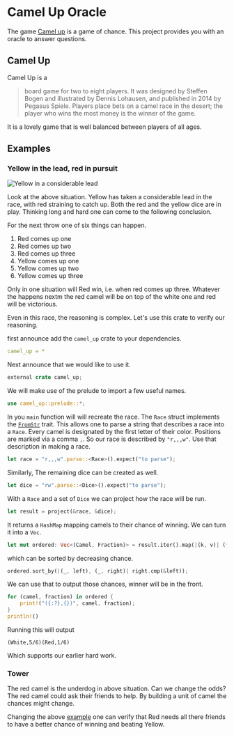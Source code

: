 # Camel Up Oracle
The game [Camel up][camel-up] is a game of chance. This project provides you with an oracle to answer questions.

## Camel Up
Camel Up is a

>  board game for two to eight players. It was designed by Steffen Bogen and illustrated by Dennis Lohausen, and published in 2014 by Pegasus Spiele. Players place bets on a camel race in the desert; the player who wins the most money is the winner of the game.

It is a lovely game that is well balanced between players of all ages.

## Examples
### Yellow in the lead, red in pursuit
![Yellow in a considerable lead](http://fifth-postulate.nl/camel-up-oracle/1.jpg)

Look at the above situation. Yellow has taken a considerable lead in the race, with red straining to catch up. Both the red and the yellow dice are in play. Thinking long and hard one can come to the following conclusion.

For the next throw one of six things can happen. 

1. Red comes up one
2. Red comes up two
3. Red comes up three
4. Yellow comes up one
5. Yellow comes up two
6. Yellow comes up three

Only in one situation will Red win, i.e. when red comes up three. Whatever the happens nextm the red camel will be on top of the white one and red will be victorious.

Even in this race, the reasoning is complex. Let's use this crate to verify our reasoning.

first announce add the `camel_up` crate to your dependencies.

```yaml
camel_up = *
```

Next announce that we would like to use it.


```rust
external crate camel_up;
```

We will make use of the prelude to import a few useful names.

```rust
use camel_up::prelude::*;
```

In you `main` function will will recreate the race. The `Race` struct implements the [`FromStr`][fromstr] trait. This allows one to parse a string that describes a race into a `Race`. Every camel is designated by the first letter of their color. Positions are marked via a comma `,`. So our race is described by `"r,,,w"`. Use that description in making a race.

```rust
let race = "r,,,w".parse::<Race>().expect("to parse");
```

Similarly, The remaining dice can be created as well.

```rust
let dice = "rw".parse::<Dice>().expect("to parse");
```

With a `Race` and a set of `Dice` we can project how the race will be run.

```rust
let result = project(&race, &dice);
```


It returns a `HashMap` mapping camels to their chance of winning. We can turn it into a `Vec`.

```rust
let mut ordered: Vec<(Camel, Fraction)> = result.iter().map(|(k, v)| (*k, *v)).collect();
```

which can be sorted by decreasing chance.

```rust
ordered.sort_by(|(_, left), (_, right)| right.cmp(&left));
```

We can use that to output those chances, winner will be in the front.

```rust
for (camel, fraction) in ordered {
    print!("({:?},{})", camel, fraction);
}
println!()
```

Running this will output

```plain
(White,5/6)(Red,1/6)
```

Which supports our earlier hard work.

### Tower
The red camel is the underdog in above situation. Can we change the odds? The red camel could ask their friends to help. By building a unit of camel the chances might change.

Changing the above [example][example] one can verify that Red needs all there friends to have a better chance of winning and beating Yellow.

[camel-up]: https://en.wikipedia.org/wiki/Camel_Up
[fromstr]: https://doc.rust-lang.org/std/str/trait.FromStr.html
[example]: https://github.com/fifth-postulate/camel-up-oracle/blob/master/examples/tower.rs 